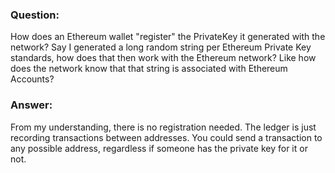 ### Question:
How does an Ethereum wallet "register" the PrivateKey it generated with the network? Say I generated a long random string per Ethereum Private Key standards, how does that then work with the Ethereum network? Like how does the network know that that string is associated with Ethereum Accounts?

### Answer: 
From my understanding, there is no registration needed. The ledger is just recording transactions between addresses. You could send a transaction to any possible address, regardless if someone has the private key for it or not.
